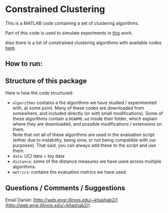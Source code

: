 # Constrained Clustering 

This is a MATLAB code containing a set of clustering algorithms. 

Part of this code is used to simulate experiments in [this](http://arxiv.org/abs/1508.06235) work.

Also there is a list of constrained clustering algorithms with available codes [here](http://web.engr.illinois.edu/~khashab2/files/2015_constrained_clustering/constrainedClustering.html). 

## How to run: 

## Structure of this package
Here is how the code structured: 
- `algorithms` contains a the algorithms we have studied / experimented with, at some point. Many of these codes are downloaded from somewhere, and included directly (or with small modifications). Some of these algorithms contain a `README.md` inside their folder, which explain where they are downloaded, and possible modifications / extensions on them.  
Note that not all of these algorithms are used in the evaluation script (either due to instability, being slow, or not being compatible with our purposes). That said, you can always add these to the script and use them. 
- `data`: UCI data + toy data
- `distance`: some of the distance measures we have used across multiple algorithms. 
- `metrics`: contains the evaluation metrics we have used.    

## Questions / Comments / Suggestions  
Email Daniel: [http://web.engr.illinois.edu/~khashab2/](http://web.engr.illinois.edu/~khashab2/)
